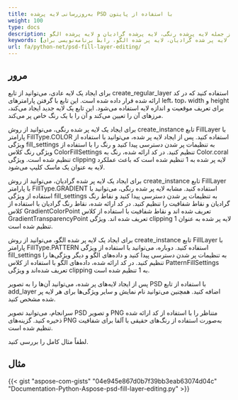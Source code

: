 ```yaml
---
title: به‌روزرسانی لایه پرشده PSD با استفاده از پایتون
weight: 100
type: docs
description: نمونه‌های استفاده از تمام انواع لایه‌های تنظیم شده از جمله لایه پرشده رنگی، لایه پرشده گرادیان و لایه پرشده الگو
keywords: [لایه پر شده، لایه پر شده رنگی، لایه پر شده گرادیان، لایه پر شده الگو، رابط برنامه‌نویسی برای PSD، پایتون، نمونه کد]
url: fa/python-net/psd-fill-layer-editing/
---
```


## **مرور**

برای ایجاد یک لایه عادی، می‌توانید از تابع create_regular_layer استفاده کنید که در کد ارائه شده قرار داده شده است. این تابع با گرفتن پارامترهای left، top، width و height برای تعریف موقعیت و اندازه لایه استفاده می‌شود. این تابع یک لایه جدید ایجاد می‌کند، مرزهای آن را تعیین می‌کند و آن را با یک رنگ خاص پر می‌کند.

برای ایجاد یک لایه پر شده رنگی، می‌توانید از روش create_instance تابع FillLayer با پارامتر FillType.COLOR استفاده کنید. پس از ایجاد لایه پر شده، می‌توانید با استفاده از ویژگی fill_settings به تنظیمات پر شدن دسترسی پیدا کنید و رنگ را با استفاده از ویژگی رنگ کلاس ColorFillSettings تنظیم کنید. در کد ارائه شده، رنگ به Color.coral تنظیم شده است. ویژگی clipping لایه پر شده به 1 تنظیم شده است که باعث عملکرد لایه به عنوان یک ماسک کلیپ می‌شود.

برای ایجاد یک لایه پر شده گرادیان، می‌توانید از روش create_instance تابع FillLayer با پارامتر FillType.GRADIENT استفاده کنید. مشابه لایه پر شده رنگی، می‌توانید با استفاده از ویژگی fill_settings به تنظیمات پر شدن دسترسی پیدا کنید و نقاط رنگ گرادیان و نقاط شفافیت را تنظیم کنید. در کد ارائه شده، نقاط رنگ گرادیان با استفاده از کلاس GradientColorPoint تعریف شده اند و نقاط شفافیت با استفاده از کلاس GradientTransparencyPoint تعریف شده اند. ویژگی clipping لایه پر شده به عنوان 1 تنظیم شده است.

برای ایجاد یک لایه پر شده الگو، می‌توانید از روش create_instance تابع FillLayer با پارامتر FillType.PATTERN استفاده کنید. دوباره، می‌توانید با استفاده از ویژگی fill_settings به تنظیمات پر شدن دسترسی پیدا کنید و داده‌های الگو و دیگر ویژگی‌ها را تنظیم کنید. در کد ارائه شده، داده‌های الگو با استفاده از کلاس PatternFillSettings تعریف شده‌اند و ویژگی clipping به 1 تنظیم شده است.

پس از ایجاد لایه‌های پر شده، می‌توانید آن‌ها را به تصویر PSD با استفاده از تابع add_layer اضافه کنید. همچنین می‌توانید نام نمایش و سایر ویژگی‌ها برای هر لایه پر شده مشخص کنید.

سرانجام، می‌توانید تصویر PSD و تصویر PNG متناظر را با استفاده از کد ارائه شده ذخیره کنید. گزینه‌های PNG به‌صورت استفاده از رنگ‌های حقیقی با آلفا برای شفافیت تنظیم شده است.

لطفاً مثال کامل را بررسی کنید.

## **مثال**
{{< gist "aspose-com-gists" "04e945e867d0b7f39bb3eab63074d04c" "Documentation-Python-Aspose-psd-fill-layer-editing.py" >}}
